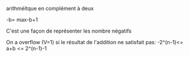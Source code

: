 arithméitque en complément à deux

-b= max-b+1

C'est une façon de représenter les nombre négatifs

On a overflow (V=1) si le résultat de l'addition ne satisfait pas:
-2^(n-1)<= a+b <= 2^(n-1)-1
